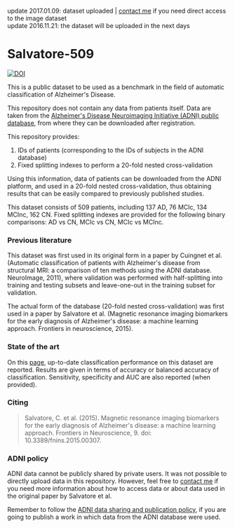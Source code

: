 update 2017.01.09: dataset uploaded | <a href="mailto:christian.salvatore.ibfm.cnr.it">contact me</a> if you need direct access to the image dataset <br>
update 2016.11.21: the dataset will be uploaded in the next days

# Salvatore-509

[![DOI](https://zenodo.org/badge/71118017.svg)](https://zenodo.org/badge/latestdoi/71118017)

This is a public dataset to be used as a benchmark in the field of automatic classification of Alzheimer's Disease.

This repository does not contain any data from patients itself. Data are taken from the <a href="http://adni.loni.usc.edu/" target="_blank">Alzheimer's Disease Neuroimaging Initiative (ADNI) public database</a>, from where they can be downloaded after registration. 

This repository provides:
  1. IDs of patients (corresponding to the IDs of subjects in the ADNI database)
  2. Fixed splitting indexes to perform a 20-fold nested cross-validation

Using this information, data of patients can be downloaded from the ADNI platform, and used in a 20-fold nested cross-validation, thus obtaining results that can be easily compared to previously published studies.

This dataset consists of 509 patients, including 137 AD, 76 MCIc, 134 MCInc, 162 CN. Fixed splitting indexes are provided for the following binary comparisons: AD vs CN, MCIc vs CN, MCIc vs MCInc. 

### Previous literature
This dataset was first used in its original form in a paper by Cuingnet et al. (Automatic classification of patients with Alzheimer's disease from structural MRI: a comparison of ten methods using the ADNI database. NeuroImage, 2011), where validation was performed with half-splitting into training and testing subsets and leave-one-out in the training subset for validation.

The actual form of the database (20-fold nested cross-validation) was first used in a paper by Salvatore et al. (Magnetic resonance imaging biomarkers for the early diagnosis of Alzheimer's disease: a machine learning approach. Frontiers in neuroscience, 2015).

### State of the art
On this [page](https://christiansalvatore.github.io/2016-10-20/is-this-alzheimer/#Salvatore-509), up-to-date classification performance on this dataset are reported. Results are given in terms of accuracy or balanced accuracy of classification. Sensitivity, specificity and AUC are also reported (when provided).

### Citing
>Salvatore, C. et al. (2015). Magnetic resonance imaging biomarkers for the early diagnosis of Alzheimer's disease: a machine learning approach. Frontiers in Neuroscience, 9. doi: 10.3389/fnins.2015.00307.

### ADNI policy
ADNI data cannot be publicly shared by private users. It was not possible to directly upload data in this repository. However, feel free to <a href="mailto:christian.salvatore.ibfm.cnr.it">contact me</a> if you need more information about how to access data or about data used in the original paper by Salvatore et al.

Remember to follow the [ADNI data sharing and publication policy](http://adni.loni.usc.edu/wp-content/uploads/how_to_apply/ADNI_DSP_Policy.pdf), if you are going to publish a work in which data from the ADNI database were used.
